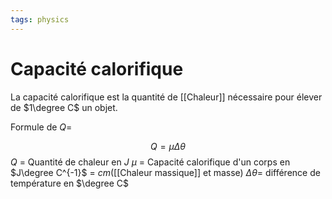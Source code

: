 ```yaml
---
tags: physics
---
```


# Capacité calorifique

La capacité calorifique est la quantité de [[Chaleur]] nécessaire pour élever de $1\degree C$ un objet. 

Formule de $Q$=

$$Q = \mu \Delta \theta$$
$Q$ = Quantité de chaleur en $J$
$\mu$ = Capacité calorifique d'un corps en $J\degree C^{-1}$ = $cm$([[Chaleur massique]] et masse)
$\Delta \theta$= différence de température en $\degree C$